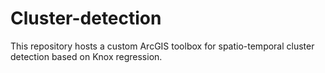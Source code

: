 # Cluster-detection
This repository hosts a custom ArcGIS toolbox for spatio-temporal cluster detection based on Knox regression.
